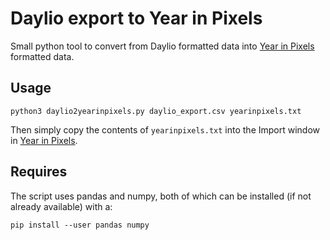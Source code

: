# Daylio export to Year in Pixels

Small python tool to convert from Daylio formatted data into [Year in Pixels](http://year-in-pixels.glitch.me) formatted data.

## Usage

    python3 daylio2yearinpixels.py daylio_export.csv yearinpixels.txt

Then simply copy the contents of `yearinpixels.txt` into the Import window in [Year in Pixels](http://year-in-pixels.glitch.me).

## Requires

The script uses pandas and numpy, both of which can be installed (if not already available) with a:

    pip install --user pandas numpy



